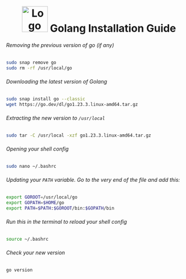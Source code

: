<!DOCTYPE html>
<html lang="en">
<head>
    <meta charset="UTF-8">
    <meta name="viewport" content="width=device-width, initial-scale=1.0">
</head>
<body>
    <h1 align="center">
        <img src="https://github.com/Nightro-Fx/Ubuntu-Golang-Installation/blob/main/img/Go.png" width="70" alt="Logo"/> 
        Golang Installation Guide
    </h1>
</body>
</html>

###### Removing the previous version of go (if any)
```bash
sudo snap remove go
sudo rm -rf /usr/local/go
```

###### Downloading the latest version of Golang
```bash
sudo snap install go --classic
wget https://go.dev/dl/go1.23.3.linux-amd64.tar.gz
```
###### Extracting the new version to `/usr/local`
```bash
sudo tar -C /usr/local -xzf go1.23.3.linux-amd64.tar.gz
```
###### Opening your shell config
```bash
sudo nano ~/.bashrc
```
###### Updating your `PATH` variable. Go to the very end of the file and add this:
```bash
export GOROOT=/usr/local/go
export GOPATH=$HOME/go
export PATH=$PATH:$GOROOT/bin:$GOPATH/bin
```
###### Run this in the terminal to reload your shell config
```bash
source ~/.bashrc
```
###### Check your new version
```bash 
go version
```
